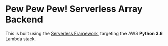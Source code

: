 Pew Pew Pew! Serverless Array Backend
===

This is built using the [Serverless Framework](https://serverless.com), targeting the AWS **Python 3.6** Lambda stack.
